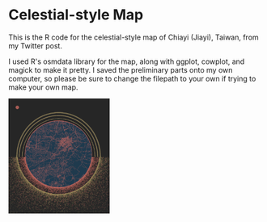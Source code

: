 # Celestial-style Map

This is the R code for the celestial-style map of Chiayi (Jiayi), Taiwan, from my Twitter post.

I used R's osmdata library for the map, along with ggplot, cowplot, and magick to make it pretty. I saved the preliminary parts onto my own computer, so please be sure to change the filepath to your own if trying to make your own map.

<img src = "chiayi_map_final.PNG" width = "200"/>
